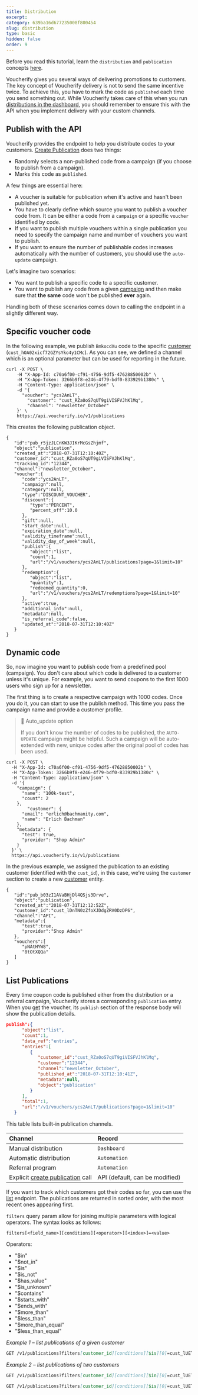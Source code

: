 ```yaml
---
title: Distribution
excerpt: 
category: 639ba16d677235008f800454
slug: distribution
type: basic
hidden: false
order: 9
---
```


Before you read this tutorial, learn the `distribution` and `publication` concepts [here](doc:key-concepts#distributions--publication).

Voucherify gives you several ways of delivering promotions to customers. The key concept of Voucherify delivery is not to send the same incentive twice. To achieve this, you have to mark the code as `published` each time you send something out. While Voucherify takes care of this when you run [distributions in the dashboard](doc:automatic-delivery), you should remember to ensure this with the API when you implement delivery with your custom channels.

## Publish with the API

Voucherify provides the endpoint to help you distribute codes to your customers. [Create Publication](ref:create-publication) does two things:
- Randomly selects a non-published code from a campaign (if you choose to publish from a campaign).
- Marks this code as `published`.

A few things are essential here:

- A voucher is suitable for publication when it's active and hasn't been published yet.
- You have to clearly define which source you want to publish a voucher code from. It can be either a code from a `campaign` or a specific `voucher` identified by code.
- If you want to publish multiple vouchers within a single publication you need to specify the campaign name and number of vouchers you want to publish.
- If you want to ensure the number of publishable codes increases automatically with the number of customers, you should use the `auto-update` campaign.

Let's imagine two scenarios:

- You want to publish a specific code to a specific customer.
- You want to publish any code from a given [campaign](ref:list-campaigns) and then make sure that **the same** code won't be published **ever** again.

Handling both of these scenarios comes down to calling the endpoint in a slightly different way.

## Specific voucher code

In the following example, we publish `BmkocdXu` code to the specific [customer](ref:get-customer)  (`cust_hOA02xicf72GZYsYko4y1CMc`). As you can see, we defined a channel which is an optional parameter but can be used for reporting in the future.  

```curl
curl -X POST \
	-H "X-App-Id: c70a6f00-cf91-4756-9df5-47628850002b" \
	-H "X-App-Token: 3266b9f8-e246-4f79-bdf0-833929b1380c" \
	-H "Content-Type: application/json" \
	-d '{
	  "voucher": "ycs2AnLT",
		"customer": "cust_RZa0oS7qUT9giVISFVJhKlMq",
		"channel": "newsletter_October"
	}' \
	https://api.voucherify.io/v1/publications
```

This creates the following publication object.

```curl 200 OK
{
   "id":"pub_r5jzJLCnKW3JIKrMcGsZhjmf",
   "object":"publication",
   "created_at":"2018-07-31T12:10:40Z",
   "customer_id":"cust_RZa0oS7qUT9giVISFVJhKlMq",
   "tracking_id":"12344",
   "channel":"newsletter_October",
   "voucher":{
      "code":"ycs2AnLT",
      "campaign":null,
      "category":null,
      "type":"DISCOUNT_VOUCHER",
      "discount":{
         "type":"PERCENT",
         "percent_off":10.0
      },
      "gift":null,
      "start_date":null,
      "expiration_date":null,
      "validity_timeframe":null,
      "validity_day_of_week":null,
      "publish":{
         "object":"list",
         "count":1,
         "url":"/v1/vouchers/ycs2AnLT/publications?page=1&limit=10"
      },
      "redemption":{
         "object":"list",
         "quantity":1,
         "redeemed_quantity":0,
         "url":"/v1/vouchers/ycs2AnLT/redemptions?page=1&limit=10"
      },
      "active":true,
      "additional_info":null,
      "metadata":null,
      "is_referral_code":false,
      "updated_at":"2018-07-31T12:10:40Z"
   }
}
```

## Dynamic code

So, now imagine you want to publish code from a predefined pool (campaign). You don't care about which code is delivered to a customer unless it's unique. For example, you want to send coupons to the first 1000 users who sign up for a newsletter. 

The first thing is to create a respective campaign with 1000 codes. Once you do it, you can start to use the publish method. This time you pass the campaign name and provide a customer profile.

> 📘 Auto_update option
> 
> If you don't know the number of codes to be published, the `AUTO-UPDATE` campaign might be helpful. Such a campaign will be auto-extended with new, unique codes after the original pool of codes has been used.

```curl
curl -X POST \
  -H "X-App-Id: c70a6f00-cf91-4756-9df5-47628850002b" \
  -H "X-App-Token: 3266b9f8-e246-4f79-bdf0-833929b1380c" \
  -H "Content-Type: application/json" \
  -d '{
    "campaign": { 
      "name": "100k-test", 
      "count": 2 
    },
		"customer": {
      "email": "erlich@bachmanity.com",
      "name": "Erlich Bachman"
    },
    "metadata": {
      "test": true,
      "provider": "Shop Admin"
    }
  }' \
  https://api.voucherify.io/v1/publications
```

In the previous example, we assigned the publication to an existing customer (identified with the `cust_id`), in this case, we're using the `customer` section to create a new [customer](ref:get-customer) entity.

```curl 200 OK Response
{
   "id":"pub_b03zI1AVaBHjDl4QSjs3Drve",
   "object":"publication",
   "created_at":"2018-07-31T12:12:52Z",
   "customer_id":"cust_lDnTN0zZfoXJDdgZRV0DzDP6",
   "channel":"API",
   "metadata":{
      "test":true,
      "provider":"Shop Admin"
   },
   "vouchers":[
      "pNAtHYW8",
      "8tOtXQQa"
   ]
}
```

## List Publications

Every time coupon code is published either from the distribution or a referral campaign, Voucherify stores a corresponding `publication` entry. When you [get](ref:get-voucher) the voucher, its `publish` section of the response body will show the publication details.

```json Get Voucher response part
publish":{  
      "object":"list",
      "count":1,
      "data_ref":"entries",
      "entries":[  
         {  
            "customer_id":"cust_RZa0oS7qUT9giVISFVJhKlMq",
            "customer":"12344",
            "channel":"newsletter_October",
            "published_at":"2018-07-31T12:10:41Z",
            "metadata":null,
            "object":"publication"
         }
      ],
      "total":1,
      "url":"/v1/vouchers/ycs2AnLT/publications?page=1&limit=10"
   }
```

This table lists built-in publication channels.

| **Channel** | **Record** |
|:---|:---|
| Manual distribution | `Dashboard` |
| Automatic distribution | `Automation` |
| Referral program | `Automation` |
| Explicit [create publication](ref:create-publication) call | API (default, can be modified) |

If you want to track which customers got their codes so far, you can use the [list](https://docs.voucherify.io/v2017-04-20/reference#list-publications) endpoint. The publications are returned in sorted order, with the most recent ones appearing first.

`filters` query param allow for joining multiple parameters with logical operators. The syntax looks as follows:

`filters[<field_name>][conditions][<operator>][<index>]=<value>`

Operators:  
- "$in"  
- "$not_in"  
- "$is" 
- "$is_not"  
- "$has_value"  
- "$is_unknown"  
- "$contains"  
- "$starts_with"  
- "$ends_with"  
- "$more_than"  
- "$less_than" 
- "$more_than_equal" 
- "$less_than_equal"

*Example 1 – list publications of a given customer*

```markdown List publications of a given customer
GET /v1/publications?filters[customer_id][conditions][$is][0]=cust_lUET6gRpO5Wxlg5p2j2gRCgL
```

*Example 2 – list publications of two customers*

```markdown one listing method
GET /v1/publications?filters[customer_id][conditions][$in][0]=cust_lUET6gRpO5Wxlg5p2j2gRCgL&filters[customer_id][conditions][$in][1]=cust_aR7NfHusxT7PdTMAKMfWDXnc
```
```markdown or another using the junction operator
GET /v1/publications?filters[customer_id][conditions][$is][0]=cust_lUET6gRpO5Wxlg5p2j2gRCgL&filters[customer_id][conditions][$is][1]=cust_aR7NfHusxT7PdTMAKMfWDXnc&filters[junction]=OR
```